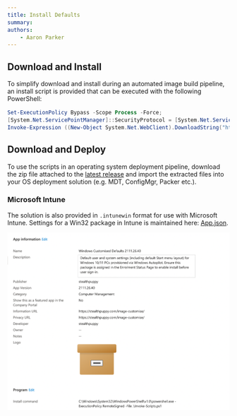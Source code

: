 ```yaml
---
title: Install Defaults
summary: 
authors:
    - Aaron Parker
---
```

## Download and Install

To simplify download and install during an automated image build pipeline, an install script is provided that can be executed with the following PowerShell:

```powershell
Set-ExecutionPolicy Bypass -Scope Process -Force;
[System.Net.ServicePointManager]::SecurityProtocol = [System.Net.ServicePointManager]::SecurityProtocol -bor 3072;
Invoke-Expression ((New-Object System.Net.WebClient).DownloadString("https://raw.githubusercontent.com/aaronparker/image-customise/main/Install.ps1"))
```

## Download and Deploy

To use the scripts in an operating system deployment pipeline, download the zip file attached to the [latest release](https://github.com/aaronparker/image-customise/releases) and import the extracted files into your OS deployment solution (e.g. MDT, ConfigMgr, Packer etc.).

### Microsoft Intune

The solution is also provided in `.intunewin` format for use with Microsoft Intune. Settings for a Win32 package in Intune is maintained here: [App.json](https://github.com/aaronparker/image-customise/blob/main/App.json).

![Windows Custom Defaults as a Win32 application in Microsoft Intune](assets/img/intuneapp01.png)
